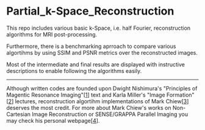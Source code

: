 # Partial_k-Space_Reconstruction
This repo includes various basic k-Space, i.e. half Fourier, reconstruction algorithms for MRI post-processing. 

Furthermore, there is a benchmarking aprroach to compare various algortihms by using SSIM and PSNR metrics over the reconstructed images.

Most of the intermediate and final results are displayed with instructive descriptions to enable following the algorithms easily.

--------------------------------------------------------------------------

Although written codes are founded upon Dwight Nishimura's "Principles of Magentic Resonance Imaging"[[1]] text and Karla Miller's "Image Formation"[[2]] lectures, reconstruction algortihm implementations of Mark Chiew[[3]] deserves the most credit. For more about Mark Chiew's works on Non-Cartesian Image Reconstruction or SENSE/GRAPPA Parallel Imaging you may check his personal webpage[[4]]. 

[1]:https://books.google.com.tr/books/about/Principles_of_Magnetic_Resonance_Imaging.html?id=uz9BAQAAIAAJ&redir_esc=y
[2]:https://users.fmrib.ox.ac.uk/~karla/teaching/image_formation.ppt
[3]:https://users.fmrib.ox.ac.uk/~mchiew/docs/PartialFourier.m
[4]:https://users.fmrib.ox.ac.uk/~mchiew/Teaching.html

